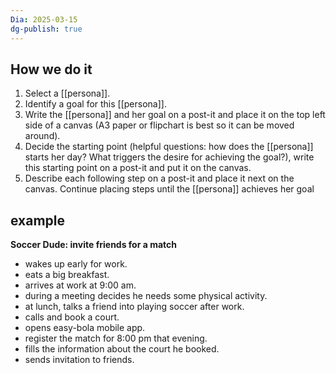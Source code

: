 ```yaml
---
Dia: 2025-03-15
dg-publish: true
---
```

## How we do it

1. Select a [[persona]].
2. Identify a goal for this [[persona]].
3. Write the [[persona]] and her goal on a post-it and place it on the top left side of a canvas (A3 paper or flipchart is best so it can be moved around).
4. Decide the starting point (helpful questions: how does the [[persona]] starts her day? What triggers the desire for achieving the goal?), write this starting point on a post-it and put it on the canvas.
5. Describe each following step on a post-it and place it next on the canvas. Continue placing steps until the [[persona]] achieves her goal
## example
**Soccer Dude: invite friends for a match**

- wakes up early for work.
- eats a big breakfast.
- arrives at work at 9:00 am.
- during a meeting decides he needs some physical activity.
- at lunch, talks a friend into playing soccer after work.
- calls and book a court.
- opens easy-bola mobile app.
- register the match for 8:00 pm that evening.
- fills the information about the court he booked.
- sends invitation to friends.
